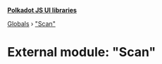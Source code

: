 **[Polkadot JS UI libraries](../README.md)**

[Globals](../globals.md) › ["Scan"](_scan_.md)

# External module: "Scan"